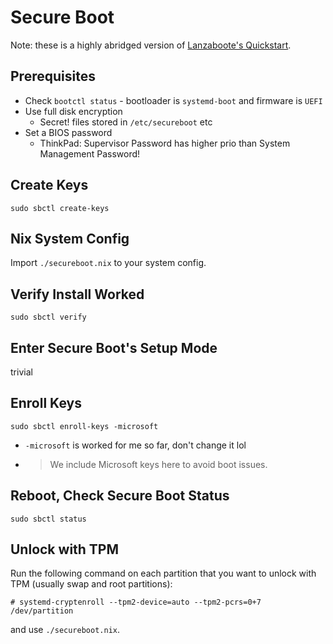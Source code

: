 # Secure Boot
Note: these is a highly abridged version of [Lanzaboote's Quickstart](https://github.com/nix-community/lanzaboote/blob/995637eb3ab78eac33f8ee6b45cc2ecd5ede12ba/docs/QUICK_START.md).

## Prerequisites
- Check `bootctl status` - bootloader is `systemd-boot` and firmware is `UEFI`
- Use full disk encryption
  - Secret! files stored in `/etc/secureboot` etc
- Set a BIOS password
  - ThinkPad: Supervisor Password has higher prio than System Management Password!

## Create Keys
`sudo sbctl create-keys`

## Nix System Config
Import `./secureboot.nix` to your system config.

## Verify Install Worked
`sudo sbctl verify`

## Enter Secure Boot's Setup Mode
trivial

## Enroll Keys
`sudo sbctl enroll-keys -microsoft`
- `-microsoft` is worked for me so far, don't change it lol
- > We include Microsoft keys here to avoid boot issues.

## Reboot, Check Secure Boot Status
`sudo sbctl status`

## Unlock with TPM
Run the following command on each partition that you want to unlock with TPM (usually swap and root partitions):

```
# systemd-cryptenroll --tpm2-device=auto --tpm2-pcrs=0+7 /dev/partition
```

and use `./secureboot.nix`.
